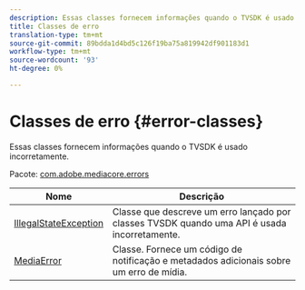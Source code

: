 ```yaml
---
description: Essas classes fornecem informações quando o TVSDK é usado incorretamente.
title: Classes de erro
translation-type: tm+mt
source-git-commit: 89bdda1d4bd5c126f19ba75a819942df901183d1
workflow-type: tm+mt
source-wordcount: '93'
ht-degree: 0%

---
```



# Classes de erro {#error-classes}

Essas classes fornecem informações quando o TVSDK é usado incorretamente.

Pacote: [com.adobe.mediacore.errors](https://help.adobe.com/en_US/primetime/api/psdk/asdoc-dhls_1.4/com/adobe/mediacore/errors/package-detail.html)

| Nome | Descrição |
|---|---|
| [IllegalStateException](https://help.adobe.com/en_US/primetime/api/psdk/asdoc-dhls_1.4/com/adobe/mediacore/errors/IllegalStateException.html) | Classe que descreve um erro lançado por classes TVSDK quando uma API é usada incorretamente. |
| [MediaError](https://help.adobe.com/en_US/primetime/api/psdk/asdoc-dhls_1.4/com/adobe/mediacore/errors/MediaError.html) | Classe. Fornece um código de notificação e metadados adicionais sobre um erro de mídia. |

